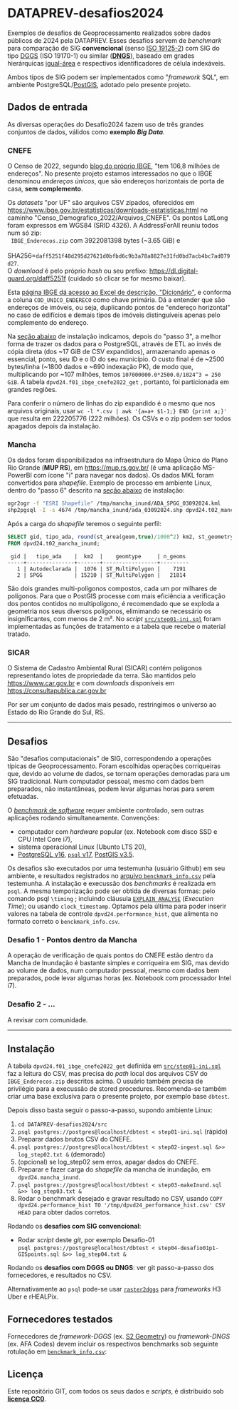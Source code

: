 # DATAPREV-desafios2024

Exemplos de desafios de Geoprocessamento realizados sobre dados públicos de 2024 pela DATAPREV.
Esses desafios servem de *benchmark* para comparação de SIG **convencional** (senso [ISO&nbsp;19125-2](https://en.wikipedia.org/wiki/Simple_Features)) com SIG do tipo [DGGS](https://www.iso.org/standard/32588.html) (ISO&nbsp;19170-1) ou similar ([**DNGS**](https://inde.gov.br/simposio-16-anos/docs/AnaiSBIDE4_v5_241017_093910J.pdf)), baseado em grades hierárquicas [igual-área](https://en.wikipedia.org/wiki/Equal-area_projection) e respectivos identificadores de célula indexáveis.

Ambos tipos de SIG podem ser implementados como "*framework* SQL", em ambiente PostgreSQL/[PostGIS](https://en.wikipedia.org/wiki/PostGIS), adotado pelo presente projeto.

## Dados de entrada
As diversas operações do Desafio2024 fazem uso de três grandes conjuntos de dados, válidos como **exemplo *Big Data***.

### CNEFE

O Censo de 2022, segundo [blog do próprio IBGE](https://agenciadenoticias.ibge.gov.br/agencia-noticias/2012-agencia-de-noticias/noticias/40393-noticia-cnefe), "tem 106,8 milhões de endereços". No presente projeto estamos interessados no que o IBGE denominou *endereços únicos*, que são endereços horizontais de porta de casa, **sem complemento**.

Os *datasets* "por UF" são arquivos CSV zipados, oferecidos em  https://www.ibge.gov.br/estatisticas/downloads-estatisticas.html  no caminho "Censo_Demografico_2022/Arquivos_CNEFE". Os pontos LatLong foram expressos em WGS84 (SRID 4326). A AddressForAll reuniu todos num só zip:<br>&nbsp; `IBGE_Enderecos.zip`	com 3922081398 bytes (\~3.65 GiB) e <br>&nbsp; SHA256=`daff5251f48d295d27621d0bfbd6c9b3a78a8827e31fd0bd7acb4bc7ad079d27`.<br>O *download* é pelo próprio *hash* ou seu prefixo:  https://dl.digital-guard.org/daff5251f  (cuidado só clicar se for mesmo baixar).

Esta [página IBGE dá acesso ao Excel de descrição, "Dicionário"](https://www.ibge.gov.br/estatisticas/sociais/populacao/38734-cadastro-nacional-de-enderecos-para-fins-estatisticos.html?edicao=40122&t=resultados), e conforma a coluna `COD_UNICO_ENDERECO` como chave primária. Dá a entender que são endereços de imóveis, ou seja,  duplicando pontos de "endereço horizontal" no caso de edifícios e demais tipos de imóveis distinguíveis apenas pelo complemento do endereço.

Na [seção abaixo](#instalação) de instalação indicamos, depois do "passo 3", a melhor forma de trazer os dados para o PostgreSQL, através de ETL ao invés de cópia direta (dos \~17 GiB de CSV expandidos), armazenando apenas o essencial, ponto, seu ID e o ID do seu município. O custo final é de \~2500 bytes/linha (\~1800 dados e \~690 indexação PK), de modo que, multiplicando por \~107 milhões, temos `107000000.0*2500.0/1024^3 = 250 GiB`. A tabela `dpvd24.f01_ibge_cnefe2022_get` , portanto, foi particionada em grandes regiões.

Para conferir o número de linhas do zip expandido é o mesmo que nos arquivos originais, usar `wc -l *.csv | awk '{a=a+ $1-1;} END {print a;}'` que resulta em 222205776 (222 milhões). Os CSVs e o zip podem ser todos apagados depois da instalação.

### Mancha

Os dados foram disponibilizados na infraestrutura do Mapa Único do Plano Rio Grande (**MUP RS**), em https://mup.rs.gov.br/ (é uma aplicação MS-PowerBI com ícone "i" para navegar nos dados). Os dados MKL foram convertidos para *shapefile*. Exemplo de processo em ambiente Linux, dentro do "passo 6" descrito na [seção abaixo](#instalação) de instalação:

```sh
ogr2ogr -f "ESRI Shapefile" /tmp/mancha_inund/ADA_SPGG_03092024.kml
shp2pgsql -I -s 4674 /tmp/mancha_inund/ada_03092024.shp dpvd24.t02_mancha_inund | psql postgres://postgres@localhost/dbtest
```
Após a carga do *shapefile* teremos o seguinte perfil:
```sql
SELECT gid, tipo_ada, round(st_area(geom,true)/1000^2) km2, st_geometrytype(geom) as geomtype, ST_NumGeometries(geom) as n_geoms
FROM dpvd24.t02_mancha_inund;
```
```
 gid |   tipo_ada    |  km2  |    geomtype     | n_geoms
-----+---------------+-------+-----------------+---------
   1 | Autodeclarada |  1076 | ST_MultiPolygon |    7191
   2 | SPGG          | 15210 | ST_MultiPolygon |   21814
```
São dois grandes multi-polígonos compostos, cada um por milhares de polígonos. Para que o PostGIS processe com mais eficiência a verificação dos pontos contidos no multipolígono, é recomendado que se exploda a geometria nos seus diversos polígonos, elimimando se necessário os insignificantes, com menos de 2 m². No _script_ [`src/step01-ini.sql`](src/step01-ini.sql) foram implementadas as funções de tratamento e a tabela que recebe o material tratado.

### SICAR

O Sistema de Cadastro Ambiental Rural (SICAR) contém polígonos representando lotes de propriedade da terra. São  mantidos pelo https://www.car.gov.br  e com *downloads* disponíveis em https://consultapublica.car.gov.br

Por ser um conjunto de dados mais pesado, restringimos o universo ao Estado do Rio Grande do Sul, RS.

--------------

## Desafios
São "desafios computacionais" de SIG, correspondendo a operações típicas de Geoprocessamento.  Foram escolhidas operações corriqueiras que, devido ao volume de dados, se tornam operações demoradas para um SIG tradicional. Num computador pessoal, mesmo com dados bem preparados, não instantâneas, podem levar algumas horas para serem efetuadas.

O [*benchmark* de *software*](https://en.wikipedia.org/wiki/Benchmark_(computing)) requer ambiente controlado, sem outras aplicações rodando simultaneamente. Convenções:
* computador com *hardware* popular (ex. Notebook com disco SSD e CPU Intel Core i7),
* sistema operacional Linux (Ubunto LTS 20),
* [PostgreSQL v16](https://en.wikipedia.org/wiki/PostgreSQL#Release_history), [`psql` v17](https://github.com/postgres/postgres/tree/master/src/bin/psql), [PostGIS v3.5](https://en.wikipedia.org/wiki/PostGIS#History).

Os desafios são executados por uma testemunha (usuário Github) em seu ambiente, e resultados registrados no [arquivo `benckmark_info.csv`](data/benckmark_info.csv) pela testemunha. A instalação e execussão dos *benchmarks* é realizada em `psql`. A mesma temporização pode ser obtida de diversas formas: pelo comando psql `\timing` ;  incluindo cláusula [`EXPLAIN ANALYSE`](https://www.postgresql.org/docs/current/sql-explain.html) (*Execution Time*); ou usando `clock_timestamp`. Optamos pela última para poder inserir valores na tabela de controle  `dpvd24.performance_hist`, que alimenta no formato correto o `benckmark_info.csv`.

### Desafio 1 - Pontos dentro da Mancha
A operação de verificação de quais pontos do CNEFE estão dentro da Mancha de Inundação é bastante simples e corriqueira em SIG, mas devido ao volume de dados, num computador pessoal, mesmo com dados bem preparados, pode levar algumas horas (ex. Notebook com processador Intel i7).

### Desafio 2 - ...
A revisar com comunidade.

--------------

## Instalação

A tabela `dpvd24.f01_ibge_cnefe2022_get` definida em [`src/step01-ini.sql`](src/step01-ini.sql) faz a leitura do CSV, mas precisa do *path* local dos arquivos CSV do `IBGE_Enderecos.zip` descritos acima. O usuário também precisa de privilégio para a execussão de stored procedures. Recomenda-se também criar uma base exclusíva para o presente projeto, por exemplo base `dbtest`.

Depois disso basta seguir o passo-a-passo, supondo ambiente Linux:

1. `cd DATAPREV-desafios2024/src`
2. `psql postgres://postgres@localhost/dbtest < step01-ini.sql`  (rápido)
3. Preparar dados brutos CSV do CNEFE.
4. `psql postgres://postgres@localhost/dbtest < step02-ingest.sql &>> log_step02.txt &` (demorado)
5. (opcional) se log_step02 sem erros, apagar dados do CNEFE.
6. Preparar e fazer carga do *shapefile* da mancha de inundação, em `dpvd24.mancha_inund`.
7. `psql postgres://postgres@localhost/dbtest < step03-makeInund.sql &>> log_step03.txt &`
9. Rodar o benchmark desejado e gravar resultado no CSV, usando `COPY dpvd24.performance_hist TO '/tmp/dpvd24_performance_hist.csv' CSV HEAD` para obter dados corretos.

Rodando os **desafios com SIG convencional**:

* Rodar _script_ deste _git_, por exemplo Desafio-01<br/>`psql postgres://postgres@localhost/dbtest < step04-desafio01p1-GISpoints.sql &>> log_step04.txt &`

Rodando os **desafios com DGGS ou DNGS**: ver git passo-a-passo dos fornecedores, e resultados no CSV.


Alternativamente ao `psql` pode-se usar [`raster2dggs`](https://github.com/manaakiwhenua/raster2dggs) para _frameworks_ H3 Uber e rHEALPix.

## Fornecedores testados

Fornecedores de *framework-DGGS* (ex. [S2 Geometry](http://s2geometry.io/)) ou *framework-DNGS* (ex. AFA Codes) devem incluir os respectivos benchmarks sob seguinte rotulação em [`benckmark_info.csv`](data/benckmark_info.csv):

## Licença

Este repositório GIT, com todos os seus dados e _scripts_, é distribuído sob [**licença CC0**](https://creativecommons.org/publicdomain/zero/1.0/deed.en).

